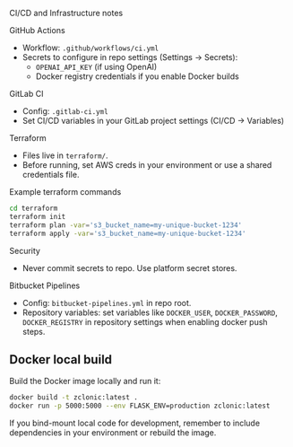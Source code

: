 CI/CD and Infrastructure notes

GitHub Actions
- Workflow: `.github/workflows/ci.yml`
- Secrets to configure in repo settings (Settings -> Secrets):
  - `OPENAI_API_KEY` (if using OpenAI)
  - Docker registry credentials if you enable Docker builds

GitLab CI
- Config: `.gitlab-ci.yml`
- Set CI/CD variables in your GitLab project settings (CI/CD -> Variables)

Terraform
- Files live in `terraform/`.
- Before running, set AWS creds in your environment or use a shared credentials file.

Example terraform commands
```bash
cd terraform
terraform init
terraform plan -var='s3_bucket_name=my-unique-bucket-1234'
terraform apply -var='s3_bucket_name=my-unique-bucket-1234'
```

Security
- Never commit secrets to repo. Use platform secret stores.

Bitbucket Pipelines
- Config: `bitbucket-pipelines.yml` in repo root.
- Repository variables: set variables like `DOCKER_USER`, `DOCKER_PASSWORD`, `DOCKER_REGISTRY` in repository settings when enabling docker push steps.

Docker local build
------------------
Build the Docker image locally and run it:

```bash
docker build -t zclonic:latest .
docker run -p 5000:5000 --env FLASK_ENV=production zclonic:latest
```

If you bind-mount local code for development, remember to include dependencies in your environment or rebuild the image.

